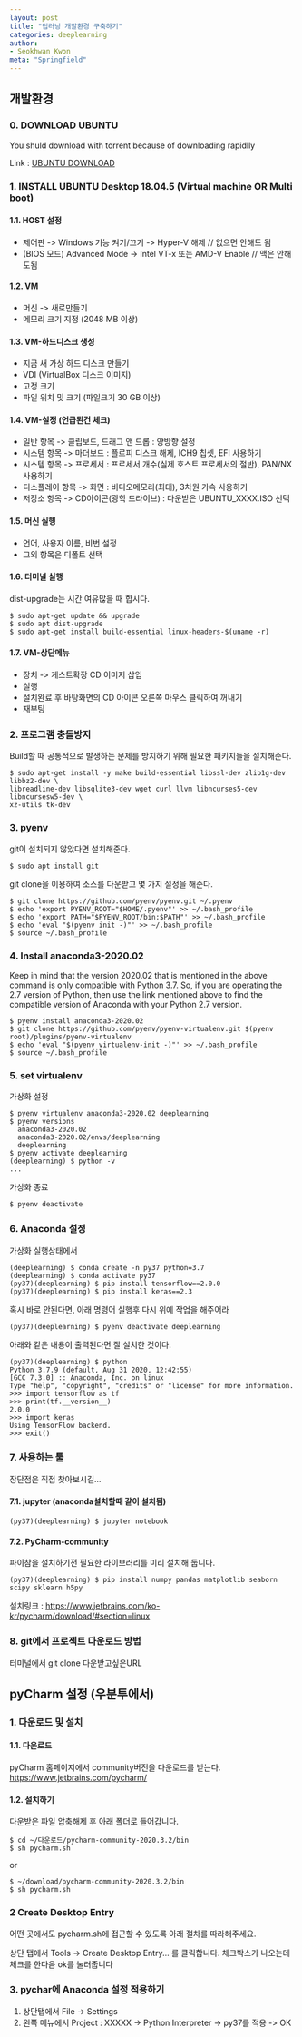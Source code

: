 ```yaml
---
layout: post
title: "딥러닝 개발환경 구축하기"
categories: deeplearning
author:
- Seokhwan Kwon
meta: "Springfield"
---
```

## 개발환경

### 0. DOWNLOAD UBUNTU

You shuld download with torrent because of downloading rapidlly

Link : [UBUNTU DOWNLOAD](https://ubuntu.com/download/alternative-downloads)


### 1. INSTALL UBUNTU Desktop 18.04.5 (Virtual machine OR Multi boot)

#### 1.1. HOST 설정
- 제어판 -> Windows 기능 켜기/끄기 -> Hyper-V 해제    // 없으면 안해도 됨
- (BIOS 모드) Advanced Mode -> Intel VT-x 또는 AMD-V Enable   // 맥은 안해도됨

#### 1.2. VM
- 머신 -> 새로만들기
- 메모리 크기 지정 (2048 MB 이상)

#### 1.3. VM-하드디스크 생성
- 지금 새 가상 하드 디스크 만들기
- VDI (VirtualBox 디스크 이미지)
- 고정 크기
- 파일 위치 및 크기 (파일크기 30 GB 이상)

#### 1.4. VM-설정 (언급된건 체크)
- 일반 항목 -> 클립보드, 드래그 앤 드롭 : 양방향 설정
- 시스템 항목 -> 마더보드 : 플로피 디스크 해제, ICH9 칩셋, EFI 사용하기
- 시스템 항목 -> 프로세서 : 프로세서 개수(실제 호스트 프로세서의 절반), PAN/NX 사용하기
- 디스플레이 항목 -> 화면 : 비디오메모리(최대), 3차원 가속 사용하기
- 저장소 항목 -> CD아이콘(광학 드라이브) : 다운받은 UBUNTU_XXXX.ISO 선택

#### 1.5. 머신 실행
- 언어, 사용자 이름, 비번 설정
- 그외 항목은 디폴트 선택


#### 1.6. 터미널 실행

dist-upgrade는 시간 여유많을 때 합시다.
```
$ sudo apt-get update && upgrade
$ sudo apt dist-upgrade
$ sudo apt-get install build-essential linux-headers-$(uname -r)
```

#### 1.7. VM-상단메뉴
- 장치 -> 게스트확장 CD 이미지 삽입
- 실행
- 설치완료 후 바탕화면의 CD 아이콘 오른쪽 마우스 클릭하여 꺼내기
- 재부팅



### 2. 프로그램 충돌방지

Build할 때 공통적으로 발생하는 문제를 방지하기 위해 필요한 패키지들을 설치해준다.
```
$ sudo apt-get install -y make build-essential libssl-dev zlib1g-dev libbz2-dev \
libreadline-dev libsqlite3-dev wget curl llvm libncurses5-dev libncursesw5-dev \
xz-utils tk-dev
```

### 3. pyenv

git이 설치되지 않았다면 설치해준다.
```
$ sudo apt install git
```

git clone을 이용하여 소스를 다운받고 몇 가지 설정을 해준다.
```
$ git clone https://github.com/pyenv/pyenv.git ~/.pyenv
$ echo 'export PYENV_ROOT="$HOME/.pyenv"' >> ~/.bash_profile
$ echo 'export PATH="$PYENV_ROOT/bin:$PATH"' >> ~/.bash_profile
$ echo 'eval "$(pyenv init -)"' >> ~/.bash_profile
$ source ~/.bash_profile
```

### 4. Install anaconda3-2020.02

Keep in mind that the version 2020.02 that is mentioned in the above command is only compatible with Python 3.7. So, if you are operating the 2.7 version of Python, then use the link mentioned above to find the compatible version of Anaconda with your Python 2.7 version.

```
$ pyenv install anaconda3-2020.02
$ git clone https://github.com/pyenv/pyenv-virtualenv.git $(pyenv root)/plugins/pyenv-virtualenv
$ echo 'eval "$(pyenv virtualenv-init -)"' >> ~/.bash_profile
$ source ~/.bash_profile
```

### 5. set virtualenv

가상화 설정
```
$ pyenv virtualenv anaconda3-2020.02 deeplearning
$ pyenv versions
  anaconda3-2020.02
  anaconda3-2020.02/envs/deeplearning
  deeplearning
$ pyenv activate deeplearning
(deeplearning) $ python -v
...
```

가상화 종료
```
$ pyenv deactivate
```

### 6. Anaconda 설정

가상화 실행상태에서
```
(deeplearning) $ conda create -n py37 python=3.7
(deeplearning) $ conda activate py37
(py37)(deeplearning) $ pip install tensorflow==2.0.0
(py37)(deeplearning) $ pip install keras==2.3

```

혹시 바로 안된다면, 아래 명령어 실행후 다시 위에 작업을 해주어라
```
(py37)(deeplearning) $ pyenv deactivate deeplearning
```

아래와 같은 내용이 출력된다면 잘 설치한 것이다.
```
(py37)(deeplearning) $ python
Python 3.7.9 (default, Aug 31 2020, 12:42:55)
[GCC 7.3.0] :: Anaconda, Inc. on linux
Type "help", "copyright", "credits" or "license" for more information.
>>> import tensorflow as tf
>>> print(tf.__version__)
2.0.0
>>> import keras
Using TensorFlow backend.
>>> exit()
```

### 7. 사용하는 툴

장단점은 직접 찾아보시길...

#### 7.1. jupyter (anaconda설치할때 같이 설치됨)
```
(py37)(deeplearning) $ jupyter notebook
```

#### 7.2. PyCharm-community

파이참을 설치하기전 필요한 라이브러리를 미리 설치해 둡니다.
```
(py37)(deeplearning) $ pip install numpy pandas matplotlib seaborn scipy sklearn h5py
```

설치링크 : https://www.jetbrains.com/ko-kr/pycharm/download/#section=linux


### 8. git에서 프로젝트 다운로드 방법

터미널에서 git clone 다운받고싶은URL

## pyCharm 설정 (우분투에서)

### 1. 다운로드 및 설치


#### 1.1. 다운로드
pyCharm 홈페이지에서 community버전을 다운로드를 받는다.
https://www.jetbrains.com/pycharm/


#### 1.2. 설치하기

다운받은 파일 압축해제 후 아래 폴더로 들어갑니다.

```
$ cd ~/다운로드/pycharm-community-2020.3.2/bin
$ sh pycharm.sh
```

or

```
$ ~/download/pycharm-community-2020.3.2/bin
$ sh pycharm.sh
```

### 2 Create Desktop Entry
어떤 곳에서도 pycharm.sh에 접근할 수 있도록 아래 절차를 따라해주세요.

상단 탭에서
Tools -> Create Desktop Entry... 를 클릭합니다.
체크박스가 나오는데 체크를 한다음 ok를 눌러줍니다


### 3. pychar에 Anaconda 설정 적용하기

1. 상단탭에서 File -> Settings
2. 왼쪽 메뉴에서 Project : XXXXX -> Python Interpreter -> py37를 적용 -> OK
